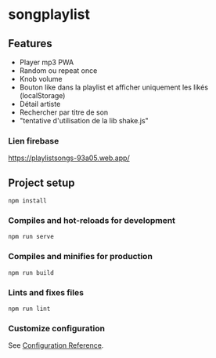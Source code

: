 # songplaylist
## Features

- Player mp3 PWA
- Random ou repeat once
- Knob volume
- Bouton like dans la playlist et afficher uniquement les likés (localStorage)
- Détail artiste
- Rechercher par titre de son 
- "tentative d'utilisation de la lib shake.js"


### Lien firebase
https://playlistsongs-93a05.web.app/


## Project setup
```
npm install
```

### Compiles and hot-reloads for development
```
npm run serve
```

### Compiles and minifies for production
```
npm run build
```

### Lints and fixes files
```
npm run lint
```

### Customize configuration
See [Configuration Reference](https://cli.vuejs.org/config/).
